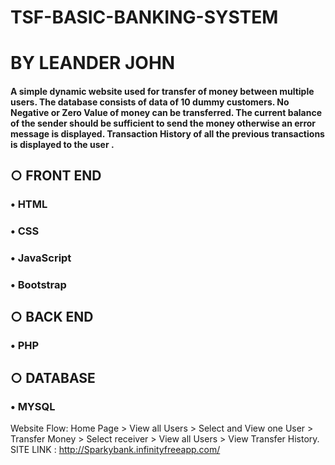 # TSF-BASIC-BANKING-SYSTEM
# BY LEANDER JOHN

#### A simple dynamic website used for transfer of money between multiple users. The database consists of data of 10 dummy customers. No Negative or Zero Value of money can be transferred. The current balance of the sender should be sufficient to send the money otherwise an error message is displayed. Transaction History of all the previous transactions is displayed to the user .

## ○ FRONT END 
### • HTML
### • CSS
### • JavaScript
### • Bootstrap
## ○ BACK END
### • PHP
## ○ DATABASE
### • MYSQL
Website Flow: Home Page > View all Users > Select and View one User > Transfer Money > Select receiver > View all Users > View Transfer History.
SITE LINK : http://Sparkybank.infinityfreeapp.com/
